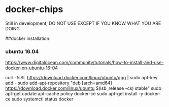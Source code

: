 # docker-chips

Still in development, DO NOT USE EXCEPT IF YOU KNOW WHAT YOU ARE DOING


##docker installation:

### ubuntu 16.04

https://www.digitalocean.com/community/tutorials/how-to-install-and-use-docker-on-ubuntu-16-04

curl -fsSL https://download.docker.com/linux/ubuntu/gpg | sudo apt-key add -
sudo add-apt-repository "deb [arch=amd64] https://download.docker.com/linux/ubuntu $(lsb_release -cs) stable"
sudo apt-get update
apt-cache policy docker-ce
sudo apt-get install -y docker-ce
sudo systemctl status docker
